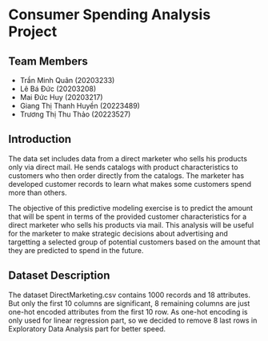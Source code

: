 # Consumer Spending Analysis Project
## Team Members
- Trần Minh Quân (20203233)
- Lê Bá Đức (20203208)
- Mai Đức Huy (20203217)
- Giang Thị Thanh Huyền (20223489)
- Trương Thị Thu Thảo (20223527)
## Introduction
The data set includes data from a direct marketer who sells his products only via direct mail. He sends catalogs with product characteristics to customers who then order directly from the catalogs. The marketer has developed customer records to learn what makes some customers spend more than others.

The objective of this predictive modeling exercise is to predict the amount that will be spent in terms of the provided customer characteristics for a direct marketer who sells his products via mail. This analysis will be useful for the marketer to make strategic decisions about advertising and targetting a selected group of potential customers based on the amount that they are predicted to spend in the future.

## Dataset Description
The dataset DirectMarketing.csv contains 1000 records and 18 attributes. But only the first 10 columns are significant, 8 remaining columns are just one-hot encoded attributes from the first 10 row. As one-hot encoding is only used for linear regression part, so we decided to remove 8 last rows in Exploratory Data Analysis part for better speed.
